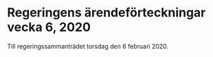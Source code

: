 # Regeringens ärendeförteckningar vecka 6, 2020

Till regeringssammanträdet torsdag den 6 februari 2020.
